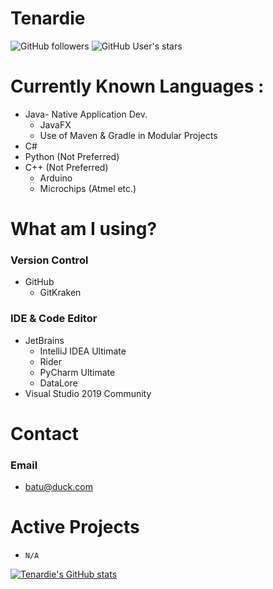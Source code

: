 # Tenardie
![GitHub followers](https://img.shields.io/github/followers/tenardie?label=Follow%20Me%21&style=social)
![GitHub User's stars](https://img.shields.io/github/stars/tenardie?style=social)

# Currently Known Languages :
* Java- Native Application Dev.
    * JavaFX
    * Use of Maven & Gradle in Modular Projects
* C#
* Python (Not Preferred)
* C++ (Not Preferred)
    * Arduino
    * Microchips (Atmel etc.)

#  What am I using?
### Version Control
* GitHub
    * GitKraken
### IDE & Code Editor
* JetBrains
    * IntelliJ IDEA Ultimate
    * Rider
    * PyCharm Ultimate
    * DataLore
* Visual Studio 2019 Community

# Contact
### Email
- batu@duck.com

# Active Projects
- `N/A`


[![Tenardie's GitHub stats](https://github-readme-stats.vercel.app/api?username=tenardie&show_icons=true&theme=radical)](https://www.ylmzr.xyz/)
